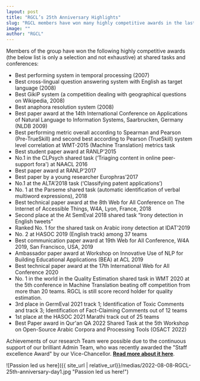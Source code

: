 ```yaml
---
layout: post
title: "RGCL’s 25th Anniversary Highlights"
slug: "RGCL members have won many highly competitive awards in the last two decades."
image: ""
author: "RGCL"
---
```


Members of the group have won the following highly competitive awards (the below list is only a selection and not exhaustive) at shared tasks and conferences:

* Best performing system in temporal processing (2007)
* Best cross-lingual question answering system with English as target language (2008)
* Best GikiP system (a competition dealing with geographical questions on Wikipedia, 2008)
* Best anaphora resolution system (2008)
* Best paper award at the 14th International Conference on Applications of Natural Language to Information Systems, Saarbrucken, Germany (NLDB 2009)
* Best performing metric overall according to Spearman and Pearson (Pre-TrueSkill) and second best according to Pearson (TrueSkill) system level correlation at WMT-2015 (Machine Translation) metrics task
* Best student paper award at RANLP’2015
* No.1 in the CLPsych shared task (‘Triaging content in online peer-support fora') at NAACL 2016
* Best paper award at RANLP’2017
* Best paper by a young researcher Europhras’2017
* No.1 at the ALTA’2018 task (‘Classifying patent applications’)
* No. 1 at the Parseme shared task (automatic identification of verbal multiword expressions), 2018
* Best technical paper award at the 8th Web for All Conference on The Internet of Accessible Things, W4A, Lyon, France, 2018
* Second place at the At SemEval 2018 shared task “Irony detection in English tweets”
* Ranked No. 1 for the shared task on Arabic irony detection at IDAT’2019
* No. 2 at HASOC 2019 (English track) among 37 teams
* Best communication paper award at 19th Web for All Conference, W4A 2019, San Francisco, USA, 2019
* Ambassador paper award at Workshop on Innovative Use of NLP for Building Educational Applications (BEA) at ACL 2019
* Best technical paper award at the 17th International Web for All Conference 2020
* No. 1 in the world in the Quality Estimation shared task in WMT 2020 at the 5th conference in Machine Translation beating off competition from more than 20 teams. RGCL is still score record holder for quality estimation.
* 3rd place in GermEval 2021 track 1; Identification of Toxic Comments and track 3; Identification of Fact-Claiming Comments out of 12 teams
* 1st place at the HASOC 2021 Marathi track out of 25 teams
* Best Paper award in Qur'an QA 2022 Shared Task at the 5th Workshop on Open-Source Arabic Corpora and Processing Tools (OSACT 2022)

Achievements of our research Team were possible due to the continuous support of our brilliant Admin Team, who was recently awarded the "Staff excellence Award" by our Vice-Chancellor.
**[Read more about it here](https://rgcl.wlv.ac.uk/news/2021-11-19-vice-chancellor-award-staff-excellence)**.

![Passion led us here]({{ site_url | relative_url}}/medias/2022-08-08-RGCL-25th-anniversary-day1.jpg "Passion led us here!")
